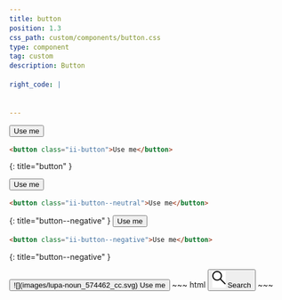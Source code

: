 ```yaml
---
title: button
position: 1.3
css_path: custom/components/button.css
type: component
tag: custom
description: Button

right_code: |


---
```


<button class="ii-button">Use me</button>

~~~ html
<button class="ii-button">Use me</button>
~~~
{: title="button" }

<button class="ii-button--neutral">Use me</button>
~~~ html
<button class="ii-button--neutral">Use me</button>
~~~
{: title="button--negative" }
<button class="ii-button--negative">Use me</button>
~~~ html
<button class="ii-button--negative">Use me</button>
~~~
{: title="button--negative" }

<button class="ii-search__button">
  ![](images/lupa-noun_574462_cc.svg)
  Use me</button>
~~~ html
<button class="ii-search__button">
  <img src="images/lupa-noun_574462_cc.svg">
  Search
</button>
~~~
